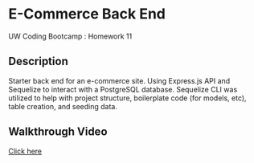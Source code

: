 # E-Commerce Back End
UW Coding Bootcamp : Homework 11

## Description
Starter back end for an e-commerce site. Using Express.js API and Sequelize to interact with a PostgreSQL database. Sequelize CLI was utilized to help with project structure, boilerplate code (for models, etc), table creation, and seeding data.

## Walkthrough Video
[Click here](https://www.loom.com/share/04faa4bee07f486185d9878b5cc134df)